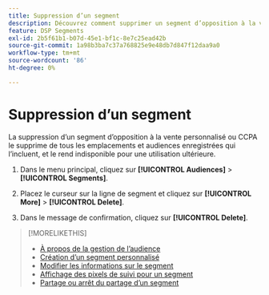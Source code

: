 ```yaml
---
title: Suppression d’un segment
description: Découvrez comment supprimer un segment d’opposition à la vente personnalisé ou CCPA.
feature: DSP Segments
exl-id: 2b5f61b1-b07d-45e1-bf1c-8e7c25ead42b
source-git-commit: 1a98b3ba7c37a768825e9e48db7d847f12daa9a0
workflow-type: tm+mt
source-wordcount: '86'
ht-degree: 0%

---
```


# Suppression d’un segment

La suppression d’un segment d’opposition à la vente personnalisé ou CCPA le supprime de tous les emplacements et audiences enregistrées qui l’incluent, et le rend indisponible pour une utilisation ultérieure.

1. Dans le menu principal, cliquez sur **[!UICONTROL Audiences]** > **[!UICONTROL Segments]**.

1. Placez le curseur sur la ligne de segment et cliquez sur **[!UICONTROL More]** > **[!UICONTROL Delete]**.

1. Dans le message de confirmation, cliquez sur **[!UICONTROL Delete]**.

>[!MORELIKETHIS]
>
>* [À propos de la gestion de l’audience](audience-about.md)
>* [Création d’un segment personnalisé](custom-segment-create.md)
>* [Modifier les informations sur le segment](segment-edit.md)
>* [Affichage des pixels de suivi pour un segment](segment-view-pixels.md)
>* [Partage ou arrêt du partage d’un segment](segment-share.md)

